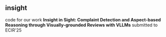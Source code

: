 ## insight
code for our work **Insight in Sight: Complaint Detection and Aspect-based Reasoning through Visually-grounded Reviews with VLLMs** submitted to ECIR'25
